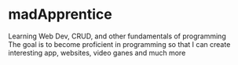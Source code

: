 # madApprentice
Learning Web Dev, CRUD, and other fundamentals of programming  
The goal is to become proficient in programming so that I can create interesting app, websites, video ganes and much more